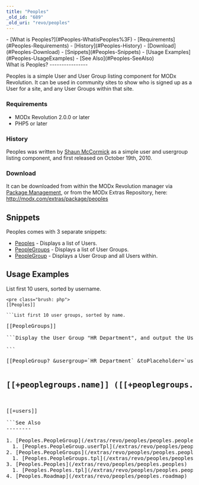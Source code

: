```yaml
---
title: "Peoples"
_old_id: "689"
_old_uri: "revo/peoples"
---
```


<div>- [What is Peoples?](#Peoples-WhatisPeoples%3F)
  - [Requirements](#Peoples-Requirements)
  - [History](#Peoples-History)
  - [Download](#Peoples-Download)
- [Snippets](#Peoples-Snippets)
- [Usage Examples](#Peoples-UsageExamples)
- [See Also](#Peoples-SeeAlso)

</div>What is Peoples?
----------------

Peoples is a simple User and User Group listing component for MODx Revolution. It can be used in community sites to show who is signed up as a User for a site, and any User Groups within that site.

### Requirements

- MODx Revolution 2.0.0 or later
- PHP5 or later

### History

Peoples was written by [Shaun McCormick](/display/~splittingred) as a simple user and usergroup listing component, and first released on October 19th, 2010.

### Download

It can be downloaded from within the MODx Revolution manager via [Package Management](/revolution/2.x/developing-in-modx/advanced-development/package-management "Package Management"), or from the MODx Extras Repository, here: <http://modx.com/extras/package/peoples>

Snippets
--------

Peoples comes with 3 separate snippets:

- [Peoples](/extras/revo/peoples/peoples.peoples "Peoples.Peoples") - Displays a list of Users.
- [PeopleGroups](/extras/revo/peoples/peoples.peoplegroups "Peoples.PeopleGroups") - Displays a list of User Groups.
- [PeopleGroup](/extras/revo/peoples/peoples.peoplegroup "Peoples.PeopleGroup") - Displays a User Group and all Users within.

Usage Examples
--------------

List first 10 users, sorted by username.

```
<pre class="brush: php">
[[Peoples]]

```List first 10 user groups, sorted by name.

```
<pre class="brush: php">
[[PeopleGroups]]

```Display the User Group "HR Department", and output the Users in the group to the placeholder 'users':

```
<pre class="brush: php">
[[PeopleGroup? &usergroup=`HR Department` &toPlaceholder=`users`]]

<h2>[[+peoplegroups.name]] ([[+peoplegroups.userCount]] Users)</h2>

[[+users]]

```See Also
--------

1. [Peoples.PeopleGroup](/extras/revo/peoples/peoples.peoplegroup)
  1. [Peoples.PeopleGroup.userTpl](/extras/revo/peoples/peoples.peoplegroup/peoples.peoplegroup.usertpl)
2. [Peoples.PeopleGroups](/extras/revo/peoples/peoples.peoplegroups)
  1. [Peoples.PeopleGroups.tpl](/extras/revo/peoples/peoples.peoplegroups/peoples.peoplegroups.tpl)
3. [Peoples.Peoples](/extras/revo/peoples/peoples.peoples)
  1. [Peoples.Peoples.tpl](/extras/revo/peoples/peoples.peoples/peoples.peoples.tpl)
4. [Peoples.Roadmap](/extras/revo/peoples/peoples.roadmap)